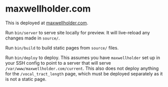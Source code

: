 # maxwellholder.com

This is deployed at [maxwellholder.com](http://maxwellholder.com).

Run `bin/server` to serve site locally for preview. It will live-reload any
changes made in `source/`.

Run `bin/build` to build static pages from `source/` files.

Run `bin/deploy` to deploy. This assumes you have `maxwellholder` set up in your
SSH config to point to a server that will serve
`/var/www/maxwellholder.com/current`. This also does not deploy anything for the
`/vocal_tract_length` page, which must be deployed separately as it is not a
static page.
